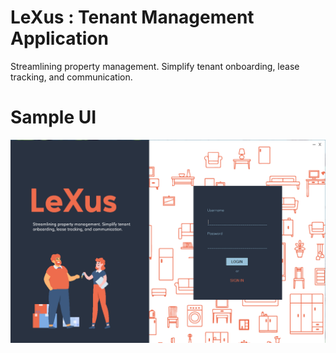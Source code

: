 # LeXus : Tenant Management Application
Streamlining property management. Simplify tenant onboarding, lease tracking, and communication. 

# Sample UI

![Description or Alt text](images/loginPage.png)
